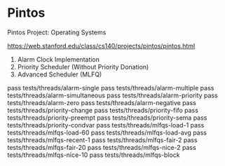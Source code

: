 # Pintos
Pintos Project: Operating Systems

https://web.stanford.edu/class/cs140/projects/pintos/pintos.html

1. Alarm Clock Implementation
2. Priority Scheduler (Without Priority Donation)
3. Advanced Scheduler (MLFQ)

pass tests/threads/alarm-single 
pass tests/threads/alarm-multiple 
pass tests/threads/alarm-simultaneous
pass tests/threads/alarm-priority
pass tests/threads/alarm-zero
pass tests/threads/alarm-negative
pass tests/threads/priority-change
pass tests/threads/priority-fifo
pass tests/threads/priority-preempt
pass tests/threads/priority-sema
pass tests/threads/priority-condvar
pass tests/threads/mlfqs-load-1
pass tests/threads/mlfqs-load-60
pass tests/threads/mlfqs-load-avg
pass tests/threads/mlfqs-recent-1
pass tests/threads/mlfqs-fair-2
pass tests/threads/mlfqs-fair-20
pass tests/threads/mlfqs-nice-2
pass tests/threads/mlfqs-nice-10
pass tests/threads/mlfqs-block
